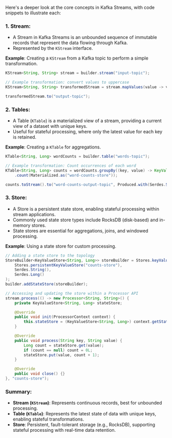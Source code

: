 Here's a deeper look at the core concepts in Kafka Streams, with code snippets to illustrate each:

### 1. **Stream**: 
   - A Stream in Kafka Streams is an unbounded sequence of immutable records that represent the data flowing through Kafka.
   - Represented by the `KStream` interface.
   
   **Example**: Creating a `KStream` from a Kafka topic to perform a simple transformation.
   ```java
   KStream<String, String> stream = builder.stream("input-topic");

   // Example transformation: convert values to uppercase
   KStream<String, String> transformedStream = stream.mapValues(value -> value.toUpperCase());

   transformedStream.to("output-topic");
   ```

### 2. **Tables**:
   - A Table (`KTable`) is a materialized view of a stream, providing a current view of a dataset with unique keys.
   - Useful for stateful processing, where only the latest value for each key is retained.
   
   **Example**: Creating a `KTable` for aggregations.
   ```java
   KTable<String, Long> wordCounts = builder.table("words-topic");

   // Example transformation: Count occurrences of each word
   KTable<String, Long> counts = wordCounts.groupBy((key, value) -> KeyValue.pair(value, value))
       .count(Materialized.as("word-counts-store"));

   counts.toStream().to("word-counts-output-topic", Produced.with(Serdes.String(), Serdes.Long()));
   ```

### 3. **Store**:
   - A Store is a persistent state store, enabling stateful processing within stream applications.
   - Commonly used state store types include RocksDB (disk-based) and in-memory stores.
   - State stores are essential for aggregations, joins, and windowed processing.
   
   **Example**: Using a state store for custom processing.
   ```java
   // Adding a state store to the topology
   StoreBuilder<KeyValueStore<String, Long>> storeBuilder = Stores.keyValueStoreBuilder(
       Stores.persistentKeyValueStore("counts-store"),
       Serdes.String(),
       Serdes.Long()
   );
   builder.addStateStore(storeBuilder);

   // Accessing and updating the store within a Processor API
   stream.process(() -> new Processor<String, String>() {
       private KeyValueStore<String, Long> stateStore;

       @Override
       public void init(ProcessorContext context) {
           this.stateStore = (KeyValueStore<String, Long>) context.getStateStore("counts-store");
       }

       @Override
       public void process(String key, String value) {
           Long count = stateStore.get(value);
           if (count == null) count = 0L;
           stateStore.put(value, count + 1);
       }

       @Override
       public void close() {}
   }, "counts-store");
   ```

### Summary:
- **Stream (`KStream`)**: Represents continuous records, best for unbounded processing.
- **Table (`KTable`)**: Represents the latest state of data with unique keys, enabling stateful transformations.
- **Store**: Persistent, fault-tolerant storage (e.g., RocksDB), supporting stateful processing with real-time data retention.